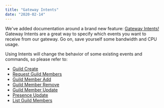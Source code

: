 ```yaml
---
title: "Gateway Intents"
date: "2020-02-14"
---
```


We've added documentation around a brand new feature: [Gateway Intents!](#DOCS_TOPICS_GATEWAY/gateway-intents) Gateway Intents are a great way to specify which events you want to receive from our gateway. Go on, save yourself some bandwidth and CPU usage.

Using Intents will change the behavior of some existing events and commands, so please refer to:

* [Guild Create](#DOCS_TOPICS_GATEWAY_EVENTS/guild-create)
* [Request Guild Members](#DOCS_TOPICS_GATEWAY_EVENTS/request-guild-members)
* [Guild Member Add](#DOCS_TOPICS_GATEWAY_EVENTS/guild-member-add)
* [Guild Member Remove](#DOCS_TOPICS_GATEWAY_EVENTS/guild-member-remove)
* [Guild Member Update](#DOCS_TOPICS_GATEWAY_EVENTS/guild-member-update)
* [Presence Update](#DOCS_TOPICS_GATEWAY_EVENTS/presence-update)
* [List Guild Members](#DOCS_RESOURCES_GUILD/list-guild-members)
